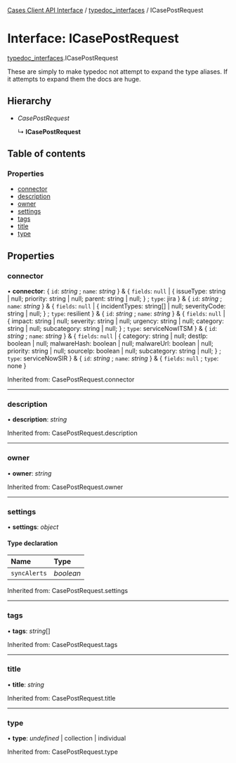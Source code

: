 [Cases Client API Interface](../cases_client_api.md) / [typedoc_interfaces](../modules/typedoc_interfaces.md) / ICasePostRequest

# Interface: ICasePostRequest

[typedoc_interfaces](../modules/typedoc_interfaces.md).ICasePostRequest

These are simply to make typedoc not attempt to expand the type aliases. If it attempts to expand them
the docs are huge.

## Hierarchy

- *CasePostRequest*

  ↳ **ICasePostRequest**

## Table of contents

### Properties

- [connector](typedoc_interfaces.icasepostrequest.md#connector)
- [description](typedoc_interfaces.icasepostrequest.md#description)
- [owner](typedoc_interfaces.icasepostrequest.md#owner)
- [settings](typedoc_interfaces.icasepostrequest.md#settings)
- [tags](typedoc_interfaces.icasepostrequest.md#tags)
- [title](typedoc_interfaces.icasepostrequest.md#title)
- [type](typedoc_interfaces.icasepostrequest.md#type)

## Properties

### connector

• **connector**: { `id`: *string* ; `name`: *string*  } & { `fields`: ``null`` \| { issueType: string \| null; priority: string \| null; parent: string \| null; } ; `type`: jira  } & { `id`: *string* ; `name`: *string*  } & { `fields`: ``null`` \| { incidentTypes: string[] \| null; severityCode: string \| null; } ; `type`: resilient  } & { `id`: *string* ; `name`: *string*  } & { `fields`: ``null`` \| { impact: string \| null; severity: string \| null; urgency: string \| null; category: string \| null; subcategory: string \| null; } ; `type`: serviceNowITSM  } & { `id`: *string* ; `name`: *string*  } & { `fields`: ``null`` \| { category: string \| null; destIp: boolean \| null; malwareHash: boolean \| null; malwareUrl: boolean \| null; priority: string \| null; sourceIp: boolean \| null; subcategory: string \| null; } ; `type`: serviceNowSIR  } & { `id`: *string* ; `name`: *string*  } & { `fields`: ``null`` ; `type`: none  }

Inherited from: CasePostRequest.connector

___

### description

• **description**: *string*

Inherited from: CasePostRequest.description

___

### owner

• **owner**: *string*

Inherited from: CasePostRequest.owner

___

### settings

• **settings**: *object*

#### Type declaration

| Name | Type |
| :------ | :------ |
| `syncAlerts` | *boolean* |

Inherited from: CasePostRequest.settings

___

### tags

• **tags**: *string*[]

Inherited from: CasePostRequest.tags

___

### title

• **title**: *string*

Inherited from: CasePostRequest.title

___

### type

• **type**: *undefined* \| collection \| individual

Inherited from: CasePostRequest.type
